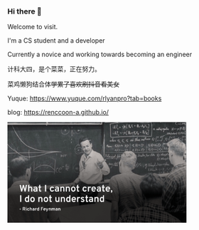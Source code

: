 ### Hi there 👋

<!--
**Raccoon-a/Raccoon-a** is a ✨ _special_ ✨ repository because its `README.md` (this file) appears on your GitHub profile.

Here are some ideas to get you started:

- 🔭 I’m currently working on ...
- 🌱 I’m currently learning ...
- 👯 I’m looking to collaborate on ...
- 🤔 I’m looking for help with ...
- 💬 Ask me about ...
- 📫 How to reach me: ...
- 😄 Pronouns: ...
- ⚡ Fun fact: ...
-->
Welcome to visit.

I'm a CS student and a developer

Currently a novice and working towards becoming an engineer

计科大四，是个菜菜，正在努力。

菜鸡懒狗结合体~~学累了喜欢刷抖音看美女~~

Yuque: https://www.yuque.com/rlyanpro?tab=books

blog: https://renccoon-a.github.io/

<img src="https://github.com/Raccoon-a/Raccoon-a/blob/main/feynman.png" width=80%>
